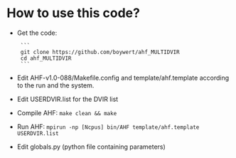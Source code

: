 How to use this code?
======================

- Get the code:

       ```
       git clone https://github.com/boywert/ahf_MULTIDVIR
       cd ahf_MULTIDVIR
       ```

- Edit AHF-v1.0-088/Makefile.config and template/ahf.template according to the run and the system.

- Edit USERDVIR.list for the DVIR list

- Compile AHF:
  	  ```
  	  make clean && make
	  ```
- Run AHF:
      ```
      mpirun -np [Ncpus] bin/AHF template/ahf.template USERDVIR.list
      ```

- Edit globals.py (python file containing parameters)


